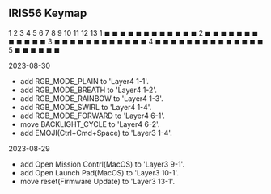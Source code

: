 IRIS56 Keymap
-----
  1 2 3 4 5 6 7   8 9 10 11 12 13
1 ◼︎ ◼︎ ◼︎ ◼︎ ◼︎ ◼︎       ◼︎ ◼︎ ◼︎ ◼︎ ◼︎ ◼︎
2 ◼︎ ◼︎ ◼︎ ◼︎ ◼︎ ◼︎       ◼︎ ◼︎ ◼︎ ◼︎ ◼︎ ◼︎
3 ◼︎ ◼︎ ◼︎ ◼︎ ◼︎ ◼︎       ◼︎ ◼︎ ◼︎ ◼︎ ◼︎ ◼︎
4 ◼︎ ◼︎ ◼︎ ◼︎ ◼︎ ◼︎ ◼︎   ◼︎ ◼︎ ◼︎ ◼︎ ◼︎ ◼︎ ◼︎
5         ◼︎ ◼︎ ◼︎   ◼︎ ◼︎ ◼︎ 

2023-08-30
- add RGB_MODE_PLAIN to 'Layer4 1-1'.
- add RGB_MODE_BREATH to 'Layer4 1-2'.
- add RGB_MODE_RAINBOW to 'Layer4 1-3'.
- add RGB_MODE_SWIRL to 'Layer4 1-4'.
- add RGB_MODE_FORWARD to 'Layer4 6-1'.
- move BACKLIGHT_CYCLE to 'Layer4 6-2'.
- add EMOJI(Ctrl+Cmd+Space) to 'Layer3 1-4'.

2023-08-29
- add Open Mission Contrl(MacOS) to 'Layer3 9-1'.
- add Open Launch Pad(MacOS) to 'Layer3 10-1'.
- move reset(Firmware Update) to 'Layer3 13-1'.
